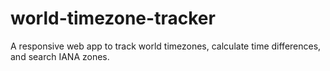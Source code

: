 # world-timezone-tracker
A responsive web app to track world timezones, calculate time differences, and search IANA zones.

